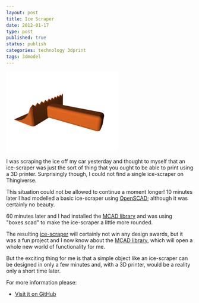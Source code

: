 ```yaml
--- 
layout: post 
title: Ice Scraper
date: 2012-01-17
type: post 
published: true 
status: publish
categories: technology 3dprint
tags: 3dmodel
---
```


<a href="/assets/icescraper1.png"><img src="/assets/icescraper1_300.png" class="image-right" alt="Ice-scraper"></a>

I was scraping the ice off my car yesterday and thought to myself that
an ice-scraper was just the sort of thing that you ought to be able to
print using a 3D printer. Surprisingly though, I could not find a single
ice-scraper on Thingiverse.

<!--more-->

This situation could not be allowed to continue a moment longer! 10
minutes later I had modelled a basic ice-scraper using
[OpenSCAD](http://www.openscad.org/ "OpenSCAD"); although it was
certainly no beauty.

60 minutes later and I had installed the 
[MCAD library](https://github.com/elmom/MCAD "MCAD Library") and was using
"boxes.scad" to make the ice-scraper a little more rounded.

The resulting
[ice-scraper][icescraper]
will certainly not win any design awards, but it was a fun project and I
now know about the 
[MCAD library](https://github.com/elmom/MCAD "MCAD Library"), which will open
a whole new world of functionality for me.

But the exciting thing for me is that a simple object like an
ice-scraper can be designed in only a few minutes and, with a 3D
printer, would be a reality only a short time later.

For more information please:

   * [Visit it on GitHub][icescraper]

[icescraper]: https://github.com/chrisjrob/icescraper
